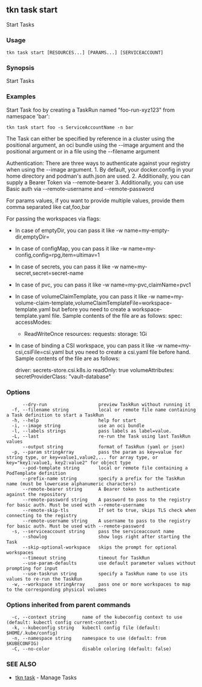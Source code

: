 ## tkn task start

Start Tasks

### Usage

```
tkn task start [RESOURCES...] [PARAMS...] [SERVICEACCOUNT]
```

### Synopsis

Start Tasks

### Examples

Start Task foo by creating a TaskRun named "foo-run-xyz123" from namespace 'bar':

    tkn task start foo -s ServiceAccountName -n bar

The Task can either be specified by reference in a cluster using the positional argument, 
an oci bundle using the --image argument and the positional argument or in a file using the --filename argument

Authentication:
	There are three ways to authenticate against your registry when using the --image argument.
	1. By default, your docker.config in your home directory and podman's auth.json are used.
	2. Additionally, you can supply a Bearer Token via --remote-bearer
	3. Additionally, you can use Basic auth via --remote-username and --remote-password

For params values, if you want to provide multiple values, provide them comma separated
like cat,foo,bar

For passing the workspaces via flags:

- In case of emptyDir, you can pass it like -w name=my-empty-dir,emptyDir=
- In case of configMap, you can pass it like -w name=my-config,config=rpg,item=ultimav=1
- In case of secrets, you can pass it like -w name=my-secret,secret=secret-name
- In case of pvc, you can pass it like -w name=my-pvc,claimName=pvc1
- In case of volumeClaimTemplate, you can pass it like -w name=my-volume-claim-template,volumeClaimTemplateFile=workspace-template.yaml
  but before you need to create a workspace-template.yaml file. Sample contents of the file are as follows:
  spec:
   accessModes:
     - ReadWriteOnce
   resources:
     requests:
       storage: 1Gi
- In case of binding a CSI workspace, you can pass it like -w name=my-csi,csiFile=csi.yaml
  but you need to create a csi.yaml file before hand. Sample contents of the file are as follows:
  
  driver: secrets-store.csi.k8s.io
  readOnly: true
  volumeAttributes:
    secretProviderClass: "vault-database"


### Options

```
      --dry-run                   preview TaskRun without running it
  -f, --filename string           local or remote file name containing a Task definition to start a TaskRun
  -h, --help                      help for start
  -i, --image string              use an oci bundle
  -l, --labels strings            pass labels as label=value.
  -L, --last                      re-run the Task using last TaskRun values
      --output string             format of TaskRun (yaml or json)
  -p, --param stringArray         pass the param as key=value for string type, or key=value1,value2,... for array type, or key="key1:value1, key2:value2" for object type
      --pod-template string       local or remote file containing a PodTemplate definition
      --prefix-name string        specify a prefix for the TaskRun name (must be lowercase alphanumeric characters)
      --remote-bearer string      A Bearer token to authenticate against the repository
      --remote-password string    A password to pass to the registry for basic auth. Must be used with --remote-username
      --remote-skip-tls           If set to true, skips TLS check when connecting to the registry
      --remote-username string    A username to pass to the registry for basic auth. Must be used with --remote-password
  -s, --serviceaccount string     pass the serviceaccount name
      --showlog                   show logs right after starting the Task
      --skip-optional-workspace   skips the prompt for optional workspaces
      --timeout string            timeout for TaskRun
      --use-param-defaults        use default parameter values without prompting for input
      --use-taskrun string        specify a TaskRun name to use its values to re-run the TaskRun
  -w, --workspace stringArray     pass one or more workspaces to map to the corresponding physical volumes
```

### Options inherited from parent commands

```
  -c, --context string      name of the kubeconfig context to use (default: kubectl config current-context)
  -k, --kubeconfig string   kubectl config file (default: $HOME/.kube/config)
  -n, --namespace string    namespace to use (default: from $KUBECONFIG)
  -C, --no-color            disable coloring (default: false)
```

### SEE ALSO

* [tkn task](tkn_task.md)	 - Manage Tasks

